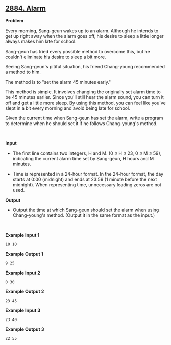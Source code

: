 ## [2884. Alarm](https://www.acmicpc.net/problem/2884)

**Problem**

Every morning, Sang-geun wakes up to an alarm. Although he intends to get up right away when the alarm goes off, his desire to sleep a little longer always makes him late for school.

Sang-geun has tried every possible method to overcome this, but he couldn't eliminate his desire to sleep a bit more.

Seeing Sang-geun's pitiful situation, his friend Chang-young recommended a method to him.

The method is to "set the alarm 45 minutes early."

This method is simple. It involves changing the originally set alarm time to be 45 minutes earlier. Since you'll still hear the alarm sound, you can turn it off and get a little more sleep. By using this method, you can feel like you've slept in a bit every morning and avoid being late for school.

Given the current time when Sang-geun has set the alarm, write a program to determine when he should set it if he follows Chang-young's method.

<br/>

**Input**

- The first line contains two integers, H and M. (0 ≤ H ≤ 23, 0 ≤ M ≤ 59), indicating the current alarm time set by Sang-geun, H hours and M minutes.

- Time is represented in a 24-hour format. In the 24-hour format, the day starts at 0:00 (midnight) and ends at 23:59 (1 minute before the next midnight). When representing time, unnecessary leading zeros are not used.

**Output**

- Output the time at which Sang-geun should set the alarm when using Chang-young's method. (Output it in the same format as the input.)

<br/>

**Example Input 1**

```
10 10
```

**Example Output 1**

```
9 25
```

**Example Input 2**

```
0 30
```

**Example Output 2**

```
23 45
```

**Example Input 3**

```
23 40
```

**Example Output 3**

```
22 55
```
